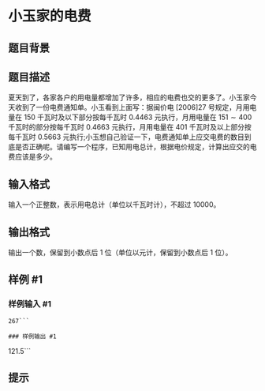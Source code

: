 # 小玉家的电费

## 题目背景



## 题目描述

夏天到了，各家各户的用电量都增加了许多，相应的电费也交的更多了。小玉家今天收到了一份电费通知单。小玉看到上面写：据闽价电 [2006]27 号规定，月用电量在 $150$ 千瓦时及以下部分按每千瓦时 $0.4463$ 元执行，月用电量在 $151\sim 400$ 千瓦时的部分按每千瓦时 $0.4663$ 元执行，月用电量在 $401$ 千瓦时及以上部分按每千瓦时 $0.5663$ 元执行;小玉想自己验证一下，电费通知单上应交电费的数目到底是否正确呢。请编写一个程序，已知用电总计，根据电价规定，计算出应交的电费应该是多少。


## 输入格式

输入一个正整数，表示用电总计（单位以千瓦时计），不超过 $10000$。


## 输出格式

输出一个数，保留到小数点后 $1$ 位（单位以元计，保留到小数点后 $1$ 位）。


## 样例 #1

### 样例输入 #1
```
267```

### 样例输出 #1

```
121.5```

## 提示


